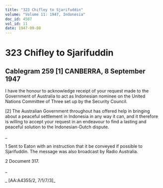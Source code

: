 ```yaml
---
title: "323 Chifley to Sjarifuddin"
volume: "Volume 11: 1947, Indonesia"
doc_id: 4507
vol_id: 11
date: 1947-09-08
---
```


# 323 Chifley to Sjarifuddin

## Cablegram 259 [1] CANBERRA, 8 September 1947

I have the honour to acknowledge receipt of your request made to the Government of Australia to act as Indonesian nominee on the United Nations Committee of Three set up by the Security Council.

[2] The Australian Government throughout has offered help in bringing about a peaceful settlement in Indonesia in any way it can, and it therefore is willing to accept your request in an endeavour to find a lasting and peaceful solution to the Indonesian-Dutch dispute.

_

1 Sent to Eaton with an instruction that it be conveyed if possible to Sjarifuddin. The message was also broadcast by Radio Australia.

2 Document 317.

_

_ [AA:A4355/2, 7/1/7/3]_
